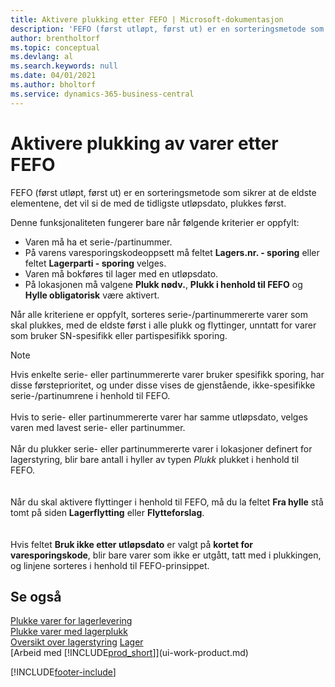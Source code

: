 ```yaml
---
title: Aktivere plukking etter FEFO | Microsoft-dokumentasjon
description: 'FEFO (først utløpt, først ut) er en sorteringsmetode som sikrer at de eldste elementene, det vil si de med de tidligste utløpsdato, plukkes først.'
author: brentholtorf
ms.topic: conceptual
ms.devlang: al
ms.search.keywords: null
ms.date: 04/01/2021
ms.author: bholtorf
ms.service: dynamics-365-business-central
---
```

# Aktivere plukking av varer etter FEFO
FEFO (først utløpt, først ut) er en sorteringsmetode som sikrer at de eldste elementene, det vil si de med de tidligste utløpsdato, plukkes først.  

 Denne funksjonaliteten fungerer bare når følgende kriterier er oppfylt:  

-   Varen må ha et serie-/partinummer.  
-   På varens varesporingskodeoppsett må feltet **Lagers.nr. - sporing** eller feltet **Lagerparti - sporing** velges.  
-   Varen må bokføres til lager med en utløpsdato.  
-   På lokasjonen må valgene **Plukk nødv.**, **Plukk i henhold til FEFO** og **Hylle obligatorisk** være aktivert.  

 Når alle kriteriene er oppfylt, sorteres serie-/partinummererte varer som skal plukkes, med de eldste først i alle plukk og flyttinger, unntatt for varer som bruker SN-spesifikk eller partispesifikk sporing.  

> [!NOTE]  
> Hvis enkelte serie- eller partinummererte varer bruker spesifikk sporing, har disse førsteprioritet, og under disse vises de gjenstående, ikke-spesifikke serie-/partinumrene i henhold til FEFO.
<br /><br />
Hvis to serie- eller partinummererte varer har samme utløpsdato, velges varen med lavest serie- eller partinummer.
<br /><br />
Når du plukker serie- eller partinummererte varer i lokasjoner definert for lagerstyring, blir bare antall i hyller av typen *Plukk* plukket i henhold til FEFO.  
<br /><br />
Når du skal aktivere flyttinger i henhold til FEFO, må du la feltet **Fra hylle** stå tomt på siden **Lagerflytting** eller **Flytteforslag**.  
<br /><br />
Hvis feltet **Bruk ikke etter utløpsdato** er valgt på **kortet for varesporingskode**, blir bare varer som ikke er utgått, tatt med i plukkingen, og linjene sorteres i henhold til FEFO-prinsippet.

## Se også  
[Plukke varer for lagerlevering](warehouse-how-to-pick-items-for-warehouse-shipment.md)   
[Plukke varer med lagerplukk](warehouse-how-to-pick-items-with-inventory-picks.md)   
[Oversikt over lagerstyring](design-details-warehouse-management.md)
[Lager](inventory-manage-inventory.md)  
[Arbeid med [!INCLUDE[prod_short](includes/prod_short.md)]](ui-work-product.md)


[!INCLUDE[footer-include](includes/footer-banner.md)]